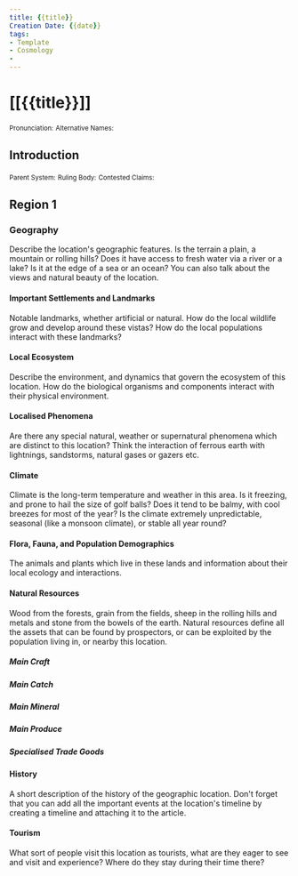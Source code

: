 ```yaml
---
title: {{title}}
Creation Date: {{date}}
tags:
- Template
- Cosmology
- 
---
```


# [[{{title}}]]
<small>Pronunciation:</small>
<small>Alternative Names:</small>

## Introduction

<small>Parent System:</small>
<small>Ruling Body:</small>
<small>Contested Claims:</small>


## Region 1

### Geography
Describe the location's geographic features. Is the terrain a plain, a mountain or rolling hills? Does it have access to fresh water via a river or a lake? Is it at the edge of a sea or an ocean? You can also talk about the views and natural beauty of the location.

#### Important Settlements and Landmarks
Notable landmarks, whether artificial or natural. How do the local wildlife grow and develop around these vistas? How do the local populations interact with these landmarks?

#### Local Ecosystem
Describe the environment, and dynamics that govern the ecosystem of this location. How do the biological organisms and components interact with their physical environment.

#### Localised Phenomena
Are there any special natural, weather or supernatural phenomena which are distinct to this location? Think the interaction of ferrous earth with lightnings, sandstorms, natural gases or gazers etc.

#### Climate
Climate is the long-term temperature and weather in this area. Is it freezing, and prone to hail the size of golf balls? Does it tend to be balmy, with cool breezes for most of the year? Is the climate extremely unpredictable, seasonal (like a monsoon climate), or stable all year round?

#### Flora, Fauna, and Population Demographics
The animals and plants which live in these lands and information about their local ecology and interactions.

#### Natural Resources
Wood from the forests, grain from the fields, sheep in the rolling hills and metals and stone from the bowels of the earth. Natural resources define all the assets that can be found by prospectors, or can be exploited by the population living in, or nearby this location.

##### Main Craft
##### Main Catch
##### Main Mineral
##### Main Produce
##### Specialised Trade Goods

#### History
A short description of the history of the geographic location. Don't forget that you can add all the important events at the location's timeline by creating a timeline and attaching it to the article.

#### Tourism
What sort of people visit this location as tourists, what are they eager to see and visit and experience? Where do they stay during their time there?